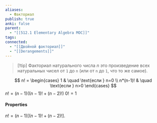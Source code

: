 ```yaml
---
aliases:
  - Факториал
publish: true
anki: false
parent:
  - "[[512.1 Elementary Algebra MOC]]"
tags: 
connected:
  - "[[Двойной факториал]]"
  - "[[Derangements]]"
---
```


> [!tip] Факториал натурального числа $n$ 
это произведение всех натуральных чисел от `1` до `n` (или от `n` до `1`, что то же самое).

$$
n! =
\begin{cases}
 1      & \quad \text{если } n=0 \\
 n*(n-1)! & \quad \text{если } n>0  
\end{cases}
$$
$n!=(n−1)((n−1)!+(n−2)!)$
$0!= 1$

#### Properties 
$n! = (n - 1)[(n - 1)! + (n - 2)!].$



